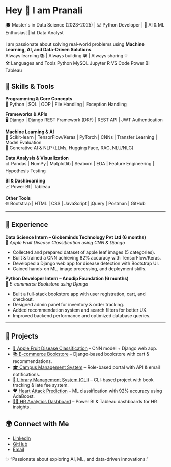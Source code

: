 # Hey 👋 I am Pranali  

🎓 Master's in Data Science (2023–2025) | 💻 Python Developer | 🤖 AI & ML Enthusiast | 📊 Data Analyst  

I am passionate about solving real-world problems using **Machine Learning, AI, and Data-Driven Solutions**.  
Always learning 📚 | Always building 🛠️ | Always sharing 💡  
🛠️ Languages and Tools
Python MySQL Jupyter R VS Code Power BI Tableau


## 🔧 Skills & Tools  

**Programming & Core Concepts**  
🐍 Python | SQL | OOP | File Handling | Exception Handling  

**Frameworks & APIs**  
🖥️ Django | Django REST Framework (DRF) | REST API | JWT Authentication  

**Machine Learning & AI**  
🧠 Scikit-learn | TensorFlow/Keras | PyTorch | CNNs | Transfer Learning | Model Evaluation  
🤖 Generative AI & NLP (LLMs, Hugging Face, RAG, NLU/NLG)  

**Data Analysis & Visualization**  
📊 Pandas | NumPy | Matplotlib | Seaborn | EDA | Feature Engineering | Hypothesis Testing  

**BI & Dashboarding**  
📈 Power BI | Tableau  

**Other Tools**  
🌐 Bootstrap | HTML | CSS | JavaScript | jQuery | Postman | GitHub  

---

## 💼 Experience  

**Data Science Intern – Globeminds Technology Pvt Ltd (6 months)**  
📌 *Apple Fruit Disease Classification using CNN & Django*  
- Collected and prepared dataset of apple leaf images (5 categories).  
- Built & trained a CNN achieving 82% accuracy with TensorFlow/Keras.  
- Developed a Django web app for disease detection with Bootstrap UI.  
- Gained hands-on ML, image processing, and deployment skills.  

**Python Developer Intern – Anudip Foundation (6 months)**  
📌 *E-commerce Bookstore using Django*  
- Built a full-stack bookstore app with user registration, cart, and checkout.  
- Designed admin panel for inventory & order tracking.  
- Added recommendation system and search filters for better UX.  
- Improved backend performance and optimized database queries.  

---

## 📌 Projects  

- [🍏 Apple Fruit Disease Classification](https://github.com/Pranalikalokhe/Apple-Fruit-Disease-Classification-using-CNN-and-Django) – CNN model + Django web app.  
- [📚 E-commerce Bookstore](https://github.com/Pranalikalokhe/your-repo) – Django-based bookstore with cart & recommendations.  
- [🎓 Campus Management System](https://github.com/Pranalikalokhe/your-repo) – Role-based portal with API & email notifications.  
- [📖 Library Management System (CLI)](https://github.com/Pranalikalokhe/your-repo) – CLI-based project with book tracking & late fee system.  
- [❤️ Heart Attack Prediction](https://github.com/Pranalikalokhe/your-repo) – ML classification with 92% accuracy using AdaBoost.  
- [👩‍💼 HR Analytics Dashboard](https://github.com/Pranalikalokhe/your-repo) – Power BI & Tableau dashboards for HR insights.  



## 🌍 Connect with Me  

- [LinkedIn](https://www.linkedin.com/in/pranali-kalokhe/)  
- [GitHub](https://github.com/Pranalikalokhe)  
- [Email](mailto:pranalikalokhe30@gmail.com)  

✨ “Passionate about exploring AI, ML, and data-driven innovations.”
